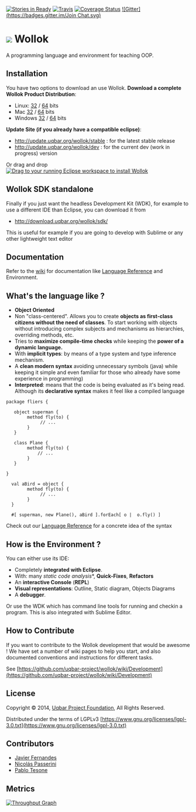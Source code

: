 [![Stories in Ready](https://badge.waffle.io/uqbar-project/wollok.png?label=ready&title=Ready)](https://waffle.io/uqbar-project/wollok)
[![Travis](https://travis-ci.org/uqbar-project/wollok.svg?branch=master)](https://travis-ci.org/uqbar-project/wollok?branch=master)
[![Coverage Status](https://coveralls.io/repos/uqbar-project/wollok/badge.svg?branch=master)](https://coveralls.io/r/uqbar-project/wollok?branch=master)
[![Gitter](https://badges.gitter.im/Join Chat.svg)](https://gitter.im/uqbar-project/wollok?utm_source=badge&utm_medium=badge&utm_campaign=pr-badge&utm_content=badge)

<h1>
<img src="https://github.com/uqbar-project/wollok/blob/master/org.uqbar.project.wollok.ui/icons/wollok-logo.iconset/icon_64x64.png?raw=true"/> Wollok
</h1>

A programming language and environment for teaching OOP.

## Installation ##

You have two options to download an use Wollok.
**Download a complete Wollok Product Distribution**:

* Linux: [32](http://download.uqbar.org/wollok/products/stable/wollok-linux.gtk.x86.zip) / [64](http://download.uqbar.org/wollok/products/stable/wollok-linux.gtk.x86_64.zip) bits
* Mac [32](http://download.uqbar.org/wollok/products/stable/wollok-macosx.cocoa.x86.zip) / [64](http://download.uqbar.org/wollok/products/stable/wollok-macosx.cocoa.x86_64.zip) bits
* Windows [32](http://download.uqbar.org/wollok/products/stable/wollok-win32.win32.x86.zip) / [64](http://download.uqbar.org/wollok/products/stable/wollok-win32.win32.x86_64.zip) bits

**Update Site (if you already have a compatible eclipse)**:
* http://update.uqbar.org/wollok/stable : for the latest stable release
* http://update.uqbar.org/wollok/dev : for the current dev (work in progress) version

Or drag and drop <a href="http://marketplace.eclipse.org/marketplace-client-intro?mpc_install=2420552" class="drag" title="Drag to your running Eclipse workspace to install Wollok"><img src="https://marketplace.eclipse.org/sites/all/themes/solstice/_themes/solstice_marketplace/public/images/btn-install.png" alt="Drag to your running Eclipse workspace to install Wollok" /></a>

## Wollok SDK standalone ##

Finally if you just want the headless Development Kit (WDK), for example to use a different IDE than Eclipse, you can download it from

* http://download.uqbar.org/wollok/sdk/

This is useful for example if you are going to develop with Sublime or any other lightweight text editor

## Documentation ##

Refer to the [wiki](https://github.com/uqbar-project/wollok/wiki/Home) for documentation like [Language Reference](https://github.com/uqbar-project/wollok/wiki/LanguageReference) and Environment.

## What's the language like ? ##

* **Object Oriented**
* Non "class-centered". Allows you to create **objects as first-class citizens without the need of classes**. To start working with objects without introducing complex subjects and mechanisms as hierarchies, overriding methods, etc.
* Tries to **maximize compile-time checks** while keeping the **power of a dynamic language.**
* With **implicit types**: by means of a type system and type inference mechanism.
* A **clean modern syntax** avoiding unnecessary symbols (java) while keeping it simple and even familiar for those who already have some experience in programming) 
* **Interpreted**: means that the code is being evaluated as it's being read. Although its **declarative syntax** makes it feel like a compiled language

```xtend
package fliers {

   object superman {
        method fly(to) {
             // ...
        }
   }

   class Plane {
        method fly(to) {
            // ...
        }
   }

}

  val aBird = object {
        method fly(to) {
             // ...
        }
  }

  #[ superman, new Plane(), aBird ].forEach[ o |  o.fly() ]
```

Check out our [Language Reference](https://github.com/uqbar-project/wollok/wiki/LanguageReference) for a concrete idea of the syntax

## How is the Environment ? ##

You can either use its IDE:
* Completely **integrated with Eclipse**.
* With: many *static code analysis**, **Quick-Fixes**, **Refactors**
* An **interactive Console** (**REPL**)
* **Visual representations**: Outline, Static diagram, Objects Diagrams
* A **debugger**.

Or use the WDK which has command line tools for running and checkin a program.
This is also integrated with Sublime Editor.

## How to Contribute ##

If you want to contribute to the Wollok development that would be awesome !
We have set a number of wiki pages to help you start, and also documented conventions and instructions for different tasks.

See [https://github.com/uqbar-project/wollok/wiki/Development](https://github.com/uqbar-project/wollok/wiki/Development)

## License ##

Copyright © 2014, [Uqbar Project Foundation](http://www.uqbar-project.org/), All Rights Reserved.

Distributed under the terms of LGPLv3
[https://www.gnu.org/licenses/lgpl-3.0.txt](https://www.gnu.org/licenses/lgpl-3.0.txt)

## Contributors ##

* [Javier Fernandes](http://ar.linkedin.com/pub/javier-fernandes/4/441/14/)
* [Nicolás Passerini](http://ar.linkedin.com/in/nicolaspasserini)
* [Pablo Tesone](http://ar.linkedin.com/in/tesonep)


## Metrics ##
[![Throughput Graph](https://graphs.waffle.io/uqbar-project/wollok/throughput.svg)](https://waffle.io/uqbar-project/wollok/metrics)
